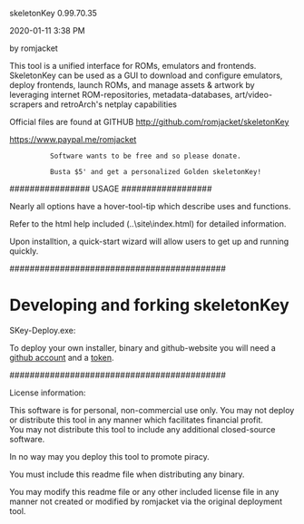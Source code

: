 skeletonKey 0.99.70.35

 2020-01-11 3:38 PM
 
by romjacket 

This tool is a unified interface for ROMs, emulators and frontends.
SkeletonKey can be used as a GUI to download and configure emulators, deploy frontends, 
launch ROMs, and manage assets & artwork by leveraging internet ROM-repositories, metadata-databases,
 art/video-scrapers and retroArch's netplay capabilities

Official files are found at GITHUB
http://github.com/romjacket/skeletonKey


https://www.paypal.me/romjacket

              
			  Software wants to be free and so please donate.
			  
			  Busta $5' and get a personalized Golden skeletonKey!
			  
			  

################  USAGE  ##################

Nearly all options have a hover-tool-tip which describe uses and functions.

Refer to the html help included (..\site\index.html) for detailed information.

Upon installtion, a quick-start wizard will allow users to get up and running quickly.

###########################################

# Developing and forking skeletonKey

SKey-Deploy.exe:  

To deploy your own installer, binary and github-website 
you will need a [github account](https://github.com/join) and a [token](https://github.com/settings/tokens).  

###########################################

License information:

This software is for personal, non-commercial use only.
You may not deploy or distribute this tool in any manner which facilitates financial profit.  
You may not distribute this tool to include any additional closed-source software.  

In no way may you deploy this tool to promote piracy.  

You must include this readme file when distributing any binary.

You may modify this readme file or any other included license file in any manner not created or modified by romjacket via the original deployment tool.
